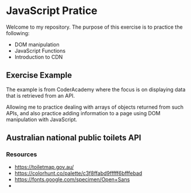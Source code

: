 # JavaScript Pratice

Welcome to my repository. The purpose of this exercise is to practice the following:

* DOM manipulation
* JavaScript Functions
* Introduction to CDN

## Exercise Example

The example is from CoderAcademy where the focus is on displaying data that is retrieved from an API.

Allowing me to practice dealing with arrays of objects returned from such APIs, and also practice adding information to a page using DOM manipulation with JavaScript.

## Australian national public toilets API

### Resources
* https://toiletmap.gov.au/
* https://colorhunt.co/palette/c3f8ffabd9fffff6bfffebad
* https://fonts.google.com/specimen/Open+Sans
* 

